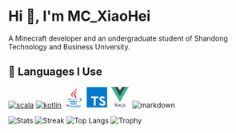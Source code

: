 # Hi 👋, I'm MC_XiaoHei

A Minecraft developer and an undergraduate student of Shandong Technology and Business University.

## 🚀 Languages I Use
<p>
  <a target="_blank" href="https://www.scala-lang.org/index.html" style="display: inline-block;"><img src="https://www.vectorlogo.zone/logos/scala-lang/scala-lang-icon.svg" alt="scala" width="42" height="42" /></a>
  <a target="_blank" href="https://kotlinlang.org" style="display: inline-block;"><img src="https://www.vectorlogo.zone/logos/kotlinlang/kotlinlang-icon.svg" alt="kotlin" width="42" height="42" /></a>
  <a target="_blank" href="https://www.java.com" style="display: inline-block;"><img src="https://raw.githubusercontent.com/devicons/devicon/master/icons/java/java-original.svg" alt="java" width="42" height="42" /></a>
  <a target="_blank" href="https://www.typescriptlang.org" style="display: inline-block;"><img src="https://raw.githubusercontent.com/devicons/devicon/master/icons/typescript/typescript-original.svg" alt="typescript" width="42" height="42" /></a>
  <a target="_blank" href="https://vuejs.org" style="display: inline-block;"><img src="https://raw.githubusercontent.com/devicons/devicon/master/icons/vuejs/vuejs-original-wordmark.svg" alt="vuejs" width="42" height="42" /></a>
  <a target="_blank" style="display: inline-block;"><img src="https://www.vectorlogo.zone/logos/commonmark/commonmark-icon.svg" alt="markdown" width="42" height="42" /></a>
</p>

![Stats](https://github-readme-stats.vercel.app/api?username=MC-XiaoHei&theme=default&show_icons=true&hide_border=false&count_private=true)
![Streak](https://github-readme-streak-stats.herokuapp.com/?user=MC-XiaoHei&theme=default&hide_border=fals&count_private=true)
![Top Langs](https://github-readme-stats.vercel.app/api/top-langs/?username=MC-XiaoHei&theme=default&show_icons=true&hide_border=false&layout=compact&count_private=true)
![Trophy](https://github-profile-trophy.vercel.app/?username=MC-XiaoHei)
